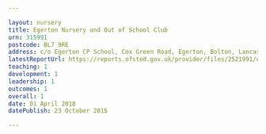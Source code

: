 ```yaml
---

layout: nursery
title: Egerton Nursery and Out of School Club
urn: 315991
postcode: BL7 9RE
address: c/o Egerton CP School, Cox Green Road, Egerton, Bolton, Lancashire, BL7 9RE
latestReportUrl: https://reports.ofsted.gov.uk/provider/files/2521991/urn/315991.pdf
teaching: 1
development: 1
leadership: 1
outcomes: 1
overall: 1
date: 01 April 2018 
datePublish: 23 October 2015

---
```

